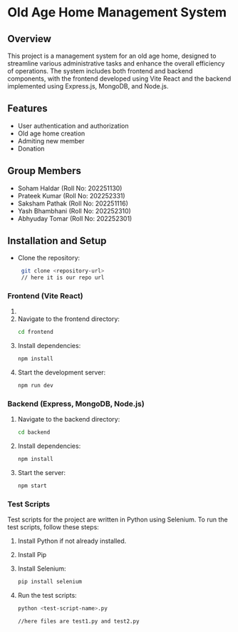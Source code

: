 # Old Age Home Management System

## Overview

This project is a management system for an old age home, designed to streamline various administrative tasks and enhance the overall efficiency of operations. The system includes both frontend and backend components, with the frontend developed using Vite React and the backend implemented using Express.js, MongoDB, and Node.js.

## Features

- User authentication and authorization
- Old age home creation
- Admiting new member
- Donation

## Group Members

- Soham Haldar (Roll No: 202251130)
- Prateek Kumar (Roll No: 202252331)
- Saksham Pathak (Roll No: 202251116)
- Yash Bhambhani (Roll No: 202252310)
- Abhyuday Tomar (Roll No: 202252301)

## Installation and Setup

- Clone the repository:

  ```bash
   git clone <repository-url>
   // here it is our repo url
  ```

### Frontend (Vite React)

1.
2. Navigate to the frontend directory:
   ```bash
   cd frontend
   ```
3. Install dependencies:
   ```bash
   npm install
   ```
4. Start the development server:
   ```bash
   npm run dev
   ```

### Backend (Express, MongoDB, Node.js)

1. Navigate to the backend directory:
   ```bash
   cd backend
   ```
2. Install dependencies:
   ```bash
   npm install
   ```
3. Start the server:
   ```bash
   npm start
   ```

### Test Scripts

Test scripts for the project are written in Python using Selenium.
To run the test scripts, follow these steps:

1. Install Python if not already installed.
2. Install Pip

3. Install Selenium:
   ```bash
   pip install selenium
   ```
4. Run the test scripts:

   ```bash
   python <test-script-name>.py

   //here files are test1.py and test2.py
   ```
